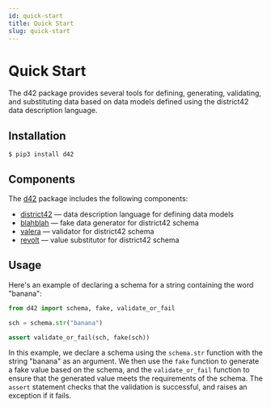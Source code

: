 ```yaml
---
id: quick-start
title: Quick Start
slug: quick-start
---
```

# Quick Start

The d42 package provides several tools for defining, generating, validating, and substituting data based on data models defined using the district42 data description language.

## Installation

```shell
$ pip3 install d42
```

## Components

The [d42](https://pypi.org/project/d42/) package includes the following components:
- [district42](https://pypi.org/project/district42/) — data description language for defining data models
- [blahblah](https://pypi.org/project/blahblah/) — fake data generator for district42 schema
- [valera](https://pypi.org/project/valera/) — validator for district42 schema
- [revolt](https://pypi.org/project/revolt/) — value substitutor for district42 schema

## Usage

Here's an example of declaring a schema for a string containing the word "banana":

```python
from d42 import schema, fake, validate_or_fail

sch = schema.str("banana")

assert validate_or_fail(sch, fake(sch))
```

In this example, we declare a schema using the `schema.str` function with the string "banana" as an argument. We then use the `fake` function to generate a fake value based on the schema, and the `validate_or_fail` function to ensure that the generated value meets the requirements of the schema. The `assert` statement checks that the validation is successful, and raises an exception if it fails.

